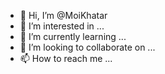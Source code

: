 - 👋 Hi, I’m @MoiKhatar
- 👀 I’m interested in ...
- 🌱 I’m currently learning ...
- 💞️ I’m looking to collaborate on ...
- 📫 How to reach me ...

<!---
MoiKhatar/MoiKhatar is a ✨ special ✨ repository because its `README.md` (this file) appears on your GitHub profile.
You can click the Preview link to take a look at your changes.
--->
